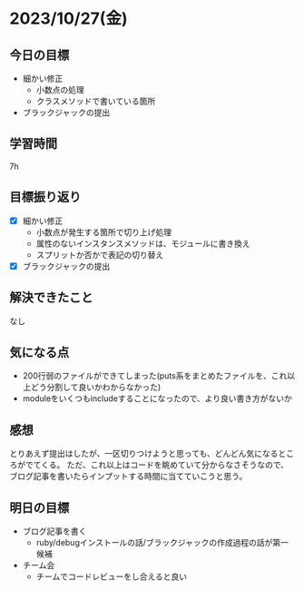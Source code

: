 # 2023/10/27(金)

## 今日の目標
- 細かい修正
  - 小数点の処理
  - クラスメソッドで書いている箇所
- ブラックジャックの提出

## 学習時間
7h

## 目標振り返り
* [x] 細かい修正
  * 小数点が発生する箇所で切り上げ処理
  * 属性のないインスタンスメソッドは、モジュールに書き換え
  * スプリットか否かで表記の切り替え
* [x] ブラックジャックの提出

## 解決できたこと
なし

## 気になる点
- 200行弱のファイルができてしまった(puts系をまとめたファイルを、これ以上どう分割して良いかわからなかった)
- moduleをいくつもincludeすることになったので、より良い書き方がないか

## 感想
とりあえず提出はしたが、一区切りつけようと思っても、どんどん気になるところがでてくる。
ただ、これ以上はコードを眺めていて分からなさそうなので、ブログ記事を書いたらインプットする時間に当てていこうと思う。

## 明日の目標
- ブログ記事を書く
  - ruby/debugインストールの話/ブラックジャックの作成過程の話が第一候補
- チーム会
  - チームでコードレビューをし合えると良い
